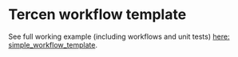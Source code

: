 # Tercen workflow template

See full working example (including workflows and unit tests) [here: simple_workflow_template](https://github.com/tercen/simple_workflow_template).